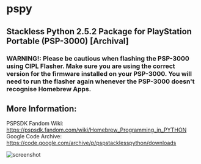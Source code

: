 # pspy
## Stackless Python 2.5.2 Package for PlayStation Portable (PSP-3000) [Archival]

### WARNING!: Please be cautious when flashing the PSP-3000 using CIPL Flasher. Make sure you are using the correct version for the firmware installed on your PSP-3000. You will need to run the flasher again whenever the PSP-3000 doesn't recognise Homebrew Apps.

## More Information:
PSPSDK Fandom Wiki: https://pspsdk.fandom.com/wiki/Homebrew_Programming_in_PYTHON \
Google Code Archive: https://code.google.com/archive/p/pspstacklesspython/downloads

![screenshot](https://github.com/TheMindVirus/pspy/blob/main/screenshot.png)
